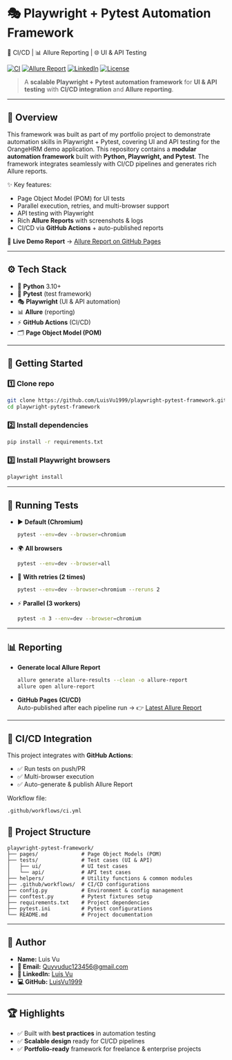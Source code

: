 # 🎭 Playwright + Pytest Automation Framework
🚀 CI/CD | 📊 Allure Reporting | 🌐 UI & API Testing

[![CI](https://github.com/LuisVu1999/OrangeHRM/actions/workflows/playwright.yml/badge.svg)](https://github.com/LuisVu1999/OrangeHRM/actions/workflows/playwright.yml)
[![Allure Report](https://img.shields.io/badge/Allure-Report-ED1C24?logo=allure&logoColor=white)](https://luisvu1999.github.io/OrangeHRM/)
[![LinkedIn](https://img.shields.io/badge/LinkedIn-Profile-blue?logo=linkedin)](https://www.linkedin.com/in/vu-luis-b434b21b2/)
[![License](https://img.shields.io/badge/License-MIT-green.svg)](LICENSE)

> A **scalable Playwright + Pytest automation framework** for **UI & API testing** with **CI/CD integration** and **Allure reporting**.

---

## 📖 Overview
This framework was built as part of my portfolio project to demonstrate automation skills in Playwright + Pytest, covering UI and API testing for the OrangeHRM demo application.
This repository contains a **modular automation framework** built with **Python, Playwright, and Pytest**.  The framework integrates seamlessly with CI/CD pipelines and generates rich Allure reports.

✨ Key features:
- Page Object Model (POM) for UI tests
- Parallel execution, retries, and multi-browser support
- API testing with Playwright
- Rich **Allure Reports** with screenshots & logs
- CI/CD via **GitHub Actions** + auto-published reports  

🔗 **Live Demo Report** → [Allure Report on GitHub Pages](https://luisvu1999.github.io/OrangeHRM/)

---

## ⚙️ Tech Stack
- 🐍 **Python** 3.10+  
- 🧪 **Pytest** (test framework)  
- 🎭 **Playwright** (UI & API automation)  
- 📊 **Allure** (reporting)  
- ⚡ **GitHub Actions** (CI/CD)  
- 🗂️ **Page Object Model (POM)**  

---

## 🚀 Getting Started

### 1️⃣ Clone repo
```bash
git clone https://github.com/LuisVu1999/playwright-pytest-framework.git
cd playwright-pytest-framework
```

### 2️⃣ Install dependencies
```bash
pip install -r requirements.txt
```

### 3️⃣ Install Playwright browsers
```bash
playwright install
```

---

## 🧪 Running Tests

- ▶️ **Default (Chromium)**  
  ```bash
  pytest --env=dev --browser=chromium
  ```

- 🌍 **All browsers**  
  ```bash
  pytest --env=dev --browser=all
  ```

- 🔄 **With retries (2 times)**  
  ```bash
  pytest --env=dev --browser=chromium --reruns 2
  ```

- ⚡ **Parallel (3 workers)**  
  ```bash
  pytest -n 3 --env=dev --browser=chromium
  ```

---

## 📊 Reporting

- **Generate local Allure Report**  
  ```bash
  allure generate allure-results --clean -o allure-report
  allure open allure-report
  ```

- **GitHub Pages (CI/CD)**  
  Auto-published after each pipeline run → 👉 [Latest Allure Report](https://luisvu1999.github.io/OrangeHRM/)

---

## 🔗 CI/CD Integration

This project integrates with **GitHub Actions**:  
- ✅ Run tests on push/PR  
- ✅ Multi-browser execution  
- ✅ Auto-generate & publish Allure Report  

Workflow file:  
```text
.github/workflows/ci.yml
```


## 📂 Project Structure

```text
playwright-pytest-framework/
├── pages/              # Page Object Models (POM)
├── tests/              # Test cases (UI & API)
│   ├── ui/             # UI test cases
│   └── api/            # API test cases
├── helpers/            # Utility functions & common modules
├── .github/workflows/  # CI/CD configurations
├── config.py           # Environment & config management
├── conftest.py         # Pytest fixtures setup
├── requirements.txt    # Project dependencies
├── pytest.ini          # Pytest configurations
└── README.md           # Project documentation

```

---

## 👤 Author

- **Name:** Luis Vu  
- **📧 Email:** Quyvuduc123456@gmail.com  
- **🔗 LinkedIn:** [Luis Vu](https://www.linkedin.com/in/vu-luis-b434b21b2/)  
- **💻 GitHub:** [LuisVu1999](https://github.com/LuisVu1999)  

---

## 🏆 Highlights

- ✅ Built with **best practices** in automation testing  
- ✅ **Scalable design** ready for CI/CD pipelines  
- ✅ **Portfolio-ready** framework for freelance & enterprise projects 
